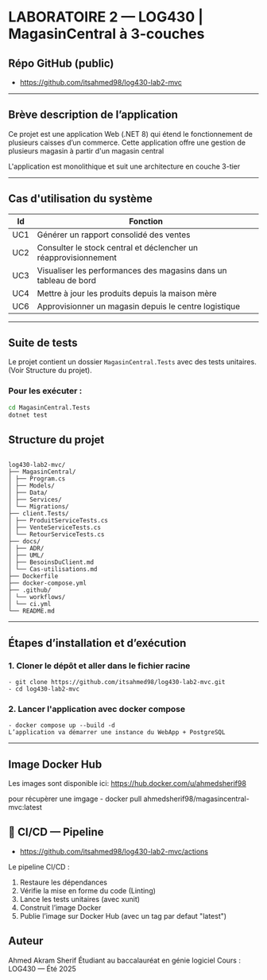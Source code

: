 # LABORATOIRE 2 — LOG430 | MagasinCentral à 3-couches

## Répo GitHub (public)

- https://github.com/itsahmed98/log430-lab2-mvc

---

## Brève description de l’application

Ce projet est une application Web (.NET 8) qui étend le fonctionnement de plusieurs caisses d’un commerce. Cette application offre une gestion de plusieurs magasin à partir d'un magasin central

L'application est monolithique et suit une architecture en couche 3-tier

---

## Cas d'utilisation du système

| Id  | Fonction                                                         |
| --- | ---------------------------------------------------------------- |
| UC1 | Générer un rapport consolidé des ventes                          |
| UC2 | Consulter le stock central et déclencher un réapprovisionnement  |
| UC3 | Visualiser les performances des magasins dans un tableau de bord |
| UC4 | Mettre à jour les produits depuis la maison mère                 |
| UC6 | Approvisionner un magasin depuis le centre logistique            |

---

## Suite de tests

Le projet contient un dossier `MagasinCentral.Tests` avec des tests unitaires. (Voir Structure du projet).

### Pour les exécuter :

```bash
cd MagasinCentral.Tests
dotnet test

```

## Structure du projet

```plaintext

log430-lab2-mvc/
├── MagasinCentral/
│ ├── Program.cs
│ ├── Models/
│ ├── Data/
│ ├── Services/
│ └── Migrations/
├── client.Tests/
│ ├── ProduitServiceTests.cs
│ ├── VenteServiceTests.cs
│ └── RetourServiceTests.cs
├── docs/
│ ├── ADR/
│ ├── UML/
│ ├── BesoinsDuClient.md
│ └── Cas-utilisations.md
├── Dockerfile
├── docker-compose.yml
├── .github/
│ └── workflows/
│ └── ci.yml
└── README.md
```

---

## Étapes d’installation et d’exécution

### 1. Cloner le dépôt et aller dans le fichier racine

    - git clone https://github.com/itsahmed98/log430-lab2-mvc.git
    - cd log430-lab2-mvc

### 2. Lancer l'application avec docker compose

    - docker compose up --build -d
    L’application va démarrer une instance du WebApp + PostgreSQL

---

## Image Docker Hub

Les images sont disponible ici: https://hub.docker.com/u/ahmedsherif98

pour récupèrer une imgage - docker pull ahmedsherif98/magasincentral-mvc:latest

## 🚀 CI/CD — Pipeline

- https://github.com/itsahmed98/log430-lab2-mvc/actions

Le pipeline CI/CD :

1. Restaure les dépendances
2. Vérifie la mise en forme du code (Linting)
3. Lance les tests unitaires (avec xunit)
4. Construit l’image Docker
5. Publie l’image sur Docker Hub (avec un tag par defaut "latest")

## Auteur

Ahmed Akram Sherif
Étudiant au baccalauréat en génie logiciel
Cours : LOG430 — Été 2025
